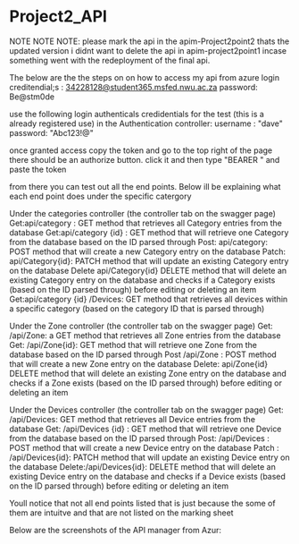 # Project2_API

NOTE NOTE NOTE: please mark the api in the apim-Project2point2 thats the updated version i didnt want to delete the api in apim-project2point1 incase something went with the redeployment of the final api.

The below are the the steps on on how to access my api from azure 
login creditendial;s : 
34228128@student365.msfed.nwu.ac.za
password: Be@stm0de

use the following login authenticals credidentials for the test (this is a already registered use) in the Authentication controller:
username : "dave"
password: "Abc123!@"

once granted access copy the token and go to the top right of the page there should be an authorize button. 
click it and then type "BEARER " and paste the token

from there you can test out all the end points. Below ill be explaining what each end point does under the specific catergory 

Under the categories controller (the controller tab on the swagger page)
Get:api/category : GET method that retrieves all Category entries from the database
Get:api/category {id} : GET method that will retrieve one Category from the database based on the ID parsed through
Post: api/category:  POST method that will create a new Category entry on the database
Patch: api/Category{id}:  PATCH method that will update an existing Category entry on the database 
Delete api/Category{id} DELETE method that will delete an existing Category entry on the database and checks if a Category exists (based on the ID parsed through) before editing or deleting an item
Get:api/category {id} /Devices: GET method that retrieves all devices within a specific category (based on the category ID that is parsed through)

Under the Zone controller (the controller tab on the swagger page)
Get: /api/Zone: a GET method that retrieves all Zone entries from the database
Get: /api/Zone{id}: GET method that will retrieve one Zone from the database based on the ID parsed through
Post /api/Zone : POST method that will create a new Zone entry on the database
Delete: api/Zone{id} DELETE method that will delete an existing Zone entry on the database and checks if a Zone exists (based on the ID parsed through) before editing or deleting an item

Under the Devices controller (the controller tab on the swagger page)
Get: /api/Devices: GET method that retrieves all Device entries from the database
Get: /api/Devices {id} : GET method that will retrieve one Device from the database based on the ID parsed through
Post: /api/Devices : POST method that will create a new Device entry on the database
Patch : /api/Devices{id}: PATCH method that will update an existing Device entry on the database
Delete:/api/Devices{id}: DELETE method that will delete an existing Device entry on the database and checks if a Device exists (based on the ID parsed through) before editing or deleting an item

Youll notice that not all end points listed that is just because the some of them are intuitve and that are not listed on the marking sheet 



<p>Below are the screenshots of the API manager from Azur:</p>
<img scr = "./Endpoints1.PNG"></img>
<img scr = "/Endpoint2.PNG"></img>
<img scr = "/Endpoints3.PNG"></img>





